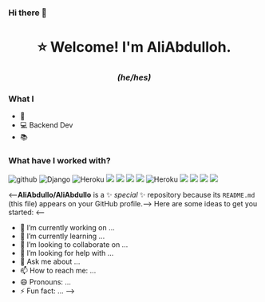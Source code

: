 ### Hi there 👋

<h1 align="center"> ⭐ Welcome! I'm AliAbdulloh.</h1>
<h3 align="center"> <i>(he/hes)</i> </h3>





### What I
* 🚩 
* 💻 Backend Dev
* 📚 




### What have I worked with?
<p>
  <img alt="github" src="https://img.shields.io/badge/-Github-2088FF?style=flat-square&logo=github&logoColor=white" />
  <img alt="Django" src="https://img.shields.io/badge/-Django-43853d?style=flat-square&logo=Django&logoColor=white" />
  <img alt="Heroku" src="https://img.shields.io/badge/-Heroku-430098?style=flat-square&logo=heroku&logoColor=white" />
  <img src="https://img.shields.io/badge/C-000000?style=flat-square&logo=C&logoColor=white" />
  <img src="https://img.shields.io/badge/Python-FFD43B?style=flat-square&logo=python&logoColor=blue" />
  <img src="https://img.shields.io/badge/PostgreSQL-316192?style=flat-square&logo=postgresql&logoColor=white" />
  <img src="https://img.shields.io/badge/HTML-4EA94B?style=flat-square&logo=html&logoColor=white" />
  <img alt="Heroku" src="https://img.shields.io/badge/-.Net-430098?style=flat-square&logo=.Net&logoColor=white" />
  <img src="https://img.shields.io/badge/JavaScript-F7DF1E?style=flat-square&logo=javascript&logoColor=black" />
  <img src="https://img.shields.io/badge/JSON-000000?style=flat-square&logo=json&logoColor=white" />
  <img src="https://img.shields.io/badge/CSS -00ADD8?style=flat-square&logo=css&logoColor=white" />
  <img src="https://img.shields.io/badge/MySQL-00000F?style=flat-square&logo=mysql&logoColor=white" />
</p>





<--**AliAbdullo/AliAbdullo** is a ✨ _special_ ✨ repository because its `README.md` (this file) appears on your GitHub profile.-->
Here are some ideas to get you started:
<--
- 🔭 I’m currently working on ...
- 🌱 I’m currently learning ...
- 👯 I’m looking to collaborate on ...
- 🤔 I’m looking for help with ...
- 💬 Ask me about ...
- 📫 How to reach me: ...
- 😄 Pronouns: ...
- ⚡ Fun fact: ...
-->
